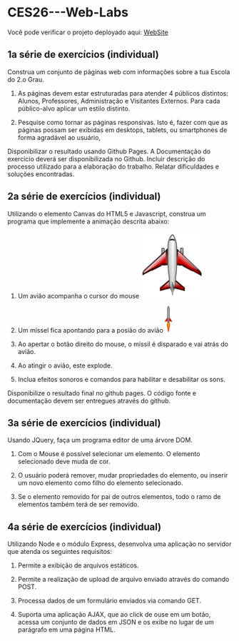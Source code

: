 ﻿# CES26---Web-Labs

Você pode verificar o projeto deployado aqui: [WebSite](https://dannxc.github.io/CES26---Web-Labs/)



## 1a série de exercícios (individual)
Construa um conjunto de páginas web com informações sobre a tua
Escola do 2.o Grau.


1) As páginas devem estar estruturadas para atender 4 públicos
distintos: Alunos, Professores, Administração e Visitantes Externos. Para cada
público-alvo aplicar um estilo distinto.

2) Pesquise como tornar as páginas responsivas. Isto é, fazer
com que as páginas possam ser exibidas em desktops, tablets, ou smartphones de
forma agradável ao usuário,

Disponibilizar o resultado usando Github Pages.
A Documentação do exercício deverá ser
disponibilizada no Github. Incluir descrição do processo utilizado para a
elaboração do trabalho. Relatar dificuldades e soluções encontradas.



## 2a série de exercícios (individual)
Utilizando o elemento Canvas do HTML5 e Javascript, construa um programa que implemente a animação descrita abaixo:

1) Um avião acompanha o cursor do mouse
![airplane.png](./Lista%202/assets/airplane.png)

2) Um míssel fica apontando para a posião do avião
![missile.png](./Lista%202/assets/missile.png)

3) Ao apertar o botão direito do mouse, o míssil é disparado e vai atrás do avião.

4) Ao atingir o avião, este explode.

5) Inclua efeitos sonoros e comandos para habilitar e desabilitar os sons.

Disponibilize o resultado final no github pages.
O código fonte e documentação devem ser entregues através do github.



## 3a série de exercícios (individual)
Usando JQuery, faça um programa editor de uma árvore DOM.

1) Com o Mouse é possível selecionar um elemento. O elemento selecionado deve muda de cor.
   
2) O usuário poderá remover, mudar propriedades do elemento, ou inserir um novo elemento como filho do elemento selecionado.
   
3) Se o elemento removido for pai de outros elementos, todo o ramo de elementos também terá de ser removido.


## 4a série de exercícios (individual)
Utilizando Node e o módulo Express, desenvolva uma aplicação no servidor que atenda os seguintes requisitos: 

1) Permite a exibição de arquivos estáticos. 

2) Permite a realização de upload de arquivo enviado através do comando POST. 

3) Processa dados de um formulário enviados via comando GET. 

4) Suporta uma aplicação AJAX, que ao click de ouse em um botão, acessa um conjunto de dados em JSON e os exibe no lugar de um parágrafo em uma página HTML.
